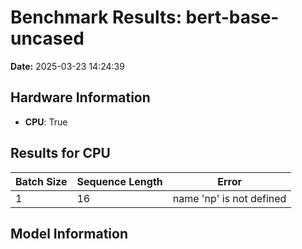 # Benchmark Results: bert-base-uncased

**Date:** 2025-03-23 14:24:39

## Hardware Information

- **CPU**: True

## Results for CPU

| Batch Size | Sequence Length | Error |
| --- | --- | --- |
| 1 | 16 | name 'np' is not defined |

## Model Information

